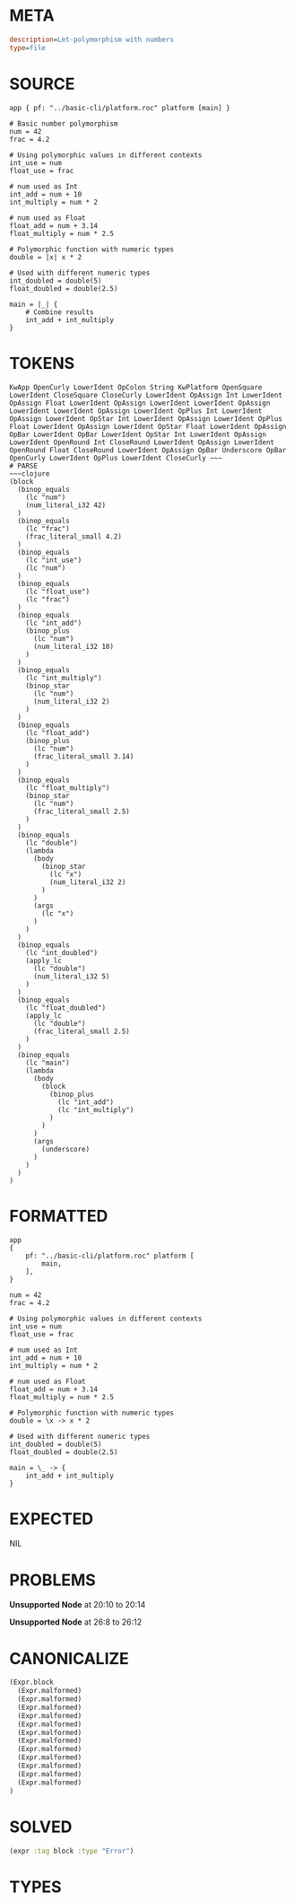 # META
~~~ini
description=Let-polymorphism with numbers
type=file
~~~
# SOURCE
~~~roc
app { pf: "../basic-cli/platform.roc" platform [main] }

# Basic number polymorphism
num = 42
frac = 4.2

# Using polymorphic values in different contexts
int_use = num
float_use = frac

# num used as Int
int_add = num + 10
int_multiply = num * 2

# num used as Float
float_add = num + 3.14
float_multiply = num * 2.5

# Polymorphic function with numeric types
double = |x| x * 2

# Used with different numeric types
int_doubled = double(5)
float_doubled = double(2.5)

main = |_| {
    # Combine results
    int_add + int_multiply
}
~~~
# TOKENS
~~~text
KwApp OpenCurly LowerIdent OpColon String KwPlatform OpenSquare LowerIdent CloseSquare CloseCurly LowerIdent OpAssign Int LowerIdent OpAssign Float LowerIdent OpAssign LowerIdent LowerIdent OpAssign LowerIdent LowerIdent OpAssign LowerIdent OpPlus Int LowerIdent OpAssign LowerIdent OpStar Int LowerIdent OpAssign LowerIdent OpPlus Float LowerIdent OpAssign LowerIdent OpStar Float LowerIdent OpAssign OpBar LowerIdent OpBar LowerIdent OpStar Int LowerIdent OpAssign LowerIdent OpenRound Int CloseRound LowerIdent OpAssign LowerIdent OpenRound Float CloseRound LowerIdent OpAssign OpBar Underscore OpBar OpenCurly LowerIdent OpPlus LowerIdent CloseCurly ~~~
# PARSE
~~~clojure
(block
  (binop_equals
    (lc "num")
    (num_literal_i32 42)
  )
  (binop_equals
    (lc "frac")
    (frac_literal_small 4.2)
  )
  (binop_equals
    (lc "int_use")
    (lc "num")
  )
  (binop_equals
    (lc "float_use")
    (lc "frac")
  )
  (binop_equals
    (lc "int_add")
    (binop_plus
      (lc "num")
      (num_literal_i32 10)
    )
  )
  (binop_equals
    (lc "int_multiply")
    (binop_star
      (lc "num")
      (num_literal_i32 2)
    )
  )
  (binop_equals
    (lc "float_add")
    (binop_plus
      (lc "num")
      (frac_literal_small 3.14)
    )
  )
  (binop_equals
    (lc "float_multiply")
    (binop_star
      (lc "num")
      (frac_literal_small 2.5)
    )
  )
  (binop_equals
    (lc "double")
    (lambda
      (body
        (binop_star
          (lc "x")
          (num_literal_i32 2)
        )
      )
      (args
        (lc "x")
      )
    )
  )
  (binop_equals
    (lc "int_doubled")
    (apply_lc
      (lc "double")
      (num_literal_i32 5)
    )
  )
  (binop_equals
    (lc "float_doubled")
    (apply_lc
      (lc "double")
      (frac_literal_small 2.5)
    )
  )
  (binop_equals
    (lc "main")
    (lambda
      (body
        (block
          (binop_plus
            (lc "int_add")
            (lc "int_multiply")
          )
        )
      )
      (args
        (underscore)
      )
    )
  )
)
~~~
# FORMATTED
~~~roc
app
{
	pf: "../basic-cli/platform.roc" platform [
		main,
	],
}

num = 42
frac = 4.2

# Using polymorphic values in different contexts
int_use = num
float_use = frac

# num used as Int
int_add = num + 10
int_multiply = num * 2

# num used as Float
float_add = num + 3.14
float_multiply = num * 2.5

# Polymorphic function with numeric types
double = \x -> x * 2

# Used with different numeric types
int_doubled = double(5)
float_doubled = double(2.5)

main = \_ -> {
	int_add + int_multiply
}
~~~
# EXPECTED
NIL
# PROBLEMS
**Unsupported Node**
at 20:10 to 20:14

**Unsupported Node**
at 26:8 to 26:12

# CANONICALIZE
~~~clojure
(Expr.block
  (Expr.malformed)
  (Expr.malformed)
  (Expr.malformed)
  (Expr.malformed)
  (Expr.malformed)
  (Expr.malformed)
  (Expr.malformed)
  (Expr.malformed)
  (Expr.malformed)
  (Expr.malformed)
  (Expr.malformed)
  (Expr.malformed)
)
~~~
# SOLVED
~~~clojure
(expr :tag block :type "Error")
~~~
# TYPES
~~~roc
~~~
